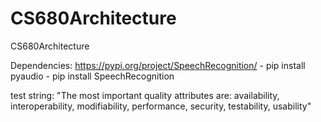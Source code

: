 # CS680Architecture
CS680Architecture



Dependencies:
https://pypi.org/project/SpeechRecognition/
    - pip install pyaudio
    - pip install SpeechRecognition


test string: "The most important quality attributes are: availability, interoperability, modifiability,
performance, security, testability, usability"

